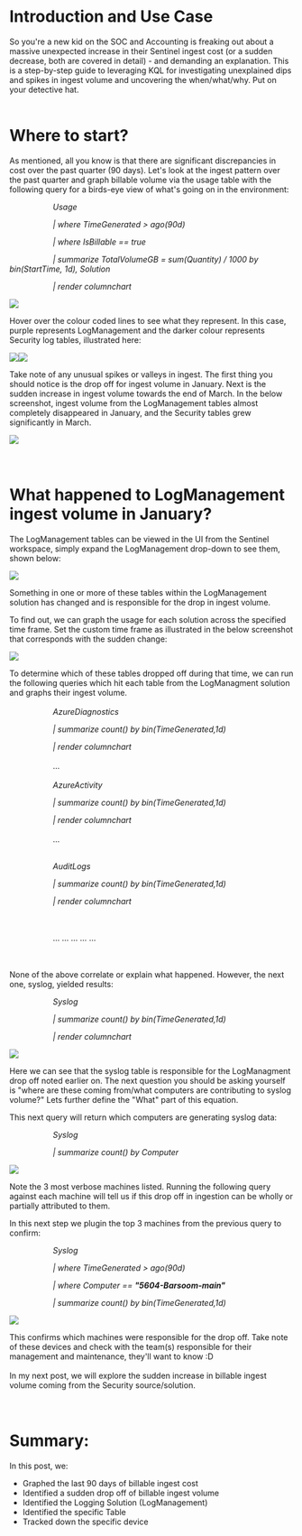 # Introduction and Use Case

So you're a new kid on the SOC and Accounting is freaking out about a massive unexpected increase in their Sentinel ingest cost (or a sudden decrease, both are covered in detail) - and demanding an explanation. This is a step-by-step guide to leveraging KQL for investigating unexplained dips and spikes in ingest volume and uncovering the when/what/why. Put on your detective hat.
<br/>
<br/>
# Where to start?

As mentioned, all you know is that there are significant discrepancies in cost over the past quarter (90 days). Let's look at the ingest pattern over the past quarter and graph billable volume via the usage table with the following query for a birds-eye view of what's going on in the environment:

&ensp;&ensp;&ensp;&ensp;&ensp;&ensp;&ensp;&ensp;&ensp;&ensp;&ensp;_Usage_

&ensp;&ensp;&ensp;&ensp;&ensp;&ensp;&ensp;&ensp;&ensp;&ensp;&ensp;_| where TimeGenerated \> ago(90d)_

&ensp;&ensp;&ensp;&ensp;&ensp;&ensp;&ensp;&ensp;&ensp;&ensp;&ensp;_| where IsBillable == true_

&ensp;&ensp;&ensp;&ensp;&ensp;&ensp;&ensp;&ensp;&ensp;&ensp;&ensp;_| summarize TotalVolumeGB = sum(Quantity) / 1000 by bin(StartTime, 1d), Solution_

&ensp;&ensp;&ensp;&ensp;&ensp;&ensp;&ensp;&ensp;&ensp;&ensp;&ensp;_| render columnchart_

![](images/Usage.png)

Hover over the colour coded lines to see what they represent. In this case, purple represents LogManagement and the darker colour represents Security log tables, illustrated here:

![](images/Usage1-Purple.png)![](images/Usage2-Dark.png)

Take note of any unusual spikes or valleys in ingest. The first thing you should notice is the drop off for ingest volume in January. Next is the sudden increase in ingest volume towards the end of March. In the below screenshot, ingest volume from the LogManagement tables almost completely disappeared in January, and the Security tables grew significantly in March.

![](images/Delta.png)
<br/>
<br/>
<br/>
# What happened to LogManagement ingest volume in January?

The LogManagement tables can be viewed in the UI from the Sentinel workspace, simply expand the LogManagement drop-down to see them, shown below:

![](images/Tables.png)

Something in one or more of these tables within the LogManagement solution has changed and is responsible for the drop in ingest volume.

To find out, we can graph the usage for each solution across the specified time frame. Set the custom time frame as illustrated in the below screenshot that corresponds with the sudden change:

![](images/Date_GUI.png)

To determine which of these tables dropped off during that time, we can run the following queries which hit each table from the LogManagment solution and graphs their ingest volume.
<br/>
<br/>
&ensp;&ensp;&ensp;&ensp;&ensp;&ensp;&ensp;&ensp;&ensp;&ensp;&ensp;_AzureDiagnostics_

&ensp;&ensp;&ensp;&ensp;&ensp;&ensp;&ensp;&ensp;&ensp;&ensp;&ensp;_| summarize count() by bin(TimeGenerated,1d)_

&ensp;&ensp;&ensp;&ensp;&ensp;&ensp;&ensp;&ensp;&ensp;&ensp;&ensp;_| render columnchart_
<br/>
<br/>&ensp;&ensp;&ensp;&ensp;&ensp;&ensp;&ensp;&ensp;&ensp;&ensp;&ensp;...<br/>
<br/>
&ensp;&ensp;&ensp;&ensp;&ensp;&ensp;&ensp;&ensp;&ensp;&ensp;&ensp;_AzureActivity_

&ensp;&ensp;&ensp;&ensp;&ensp;&ensp;&ensp;&ensp;&ensp;&ensp;&ensp;_| summarize count() by bin(TimeGenerated,1d)_

&ensp;&ensp;&ensp;&ensp;&ensp;&ensp;&ensp;&ensp;&ensp;&ensp;&ensp;_| render columnchart_
<br/>
<br/>&ensp;&ensp;&ensp;&ensp;&ensp;&ensp;&ensp;&ensp;&ensp;&ensp;&ensp;...<br/>
<br/>

&ensp;&ensp;&ensp;&ensp;&ensp;&ensp;&ensp;&ensp;&ensp;&ensp;&ensp;_AuditLogs_

&ensp;&ensp;&ensp;&ensp;&ensp;&ensp;&ensp;&ensp;&ensp;&ensp;&ensp;_| summarize count() by bin(TimeGenerated,1d)_

&ensp;&ensp;&ensp;&ensp;&ensp;&ensp;&ensp;&ensp;&ensp;&ensp;&ensp;_| render columnchart_

<br/>
<br/>&ensp;&ensp;&ensp;&ensp;&ensp;&ensp;&ensp;&ensp;&ensp;&ensp;&ensp;… … … … …
<br/>
<br/>
<br/>


None of the above correlate or explain what happened. However, the next one, syslog, yielded results:

&ensp;&ensp;&ensp;&ensp;&ensp;&ensp;&ensp;&ensp;&ensp;&ensp;&ensp;_Syslog_

&ensp;&ensp;&ensp;&ensp;&ensp;&ensp;&ensp;&ensp;&ensp;&ensp;&ensp;_| summarize count() by bin(TimeGenerated,1d)_

&ensp;&ensp;&ensp;&ensp;&ensp;&ensp;&ensp;&ensp;&ensp;&ensp;&ensp;_| render columnchart_

![](images/syslog_Graph.png)

Here we can see that the syslog table is responsible for the LogManagment drop off noted earlier on. The next question you should be asking yourself is "where are these coming from/what computers are contributing to syslog volume?" Lets further define the "What" part of this equation.

This next query will return which computers are generating syslog data:



&ensp;&ensp;&ensp;&ensp;&ensp;&ensp;&ensp;&ensp;&ensp;&ensp;&ensp;_Syslog_

&ensp;&ensp;&ensp;&ensp;&ensp;&ensp;&ensp;&ensp;&ensp;&ensp;&ensp;_| summarize count() by Computer_

![](images/Syslog_Count_by_Computer.png)

Note the 3 most verbose machines listed. Running the following query against each machine will tell us if this drop off in ingestion can be wholly or partially attributed to them.

In this next step we plugin the top 3 machines from the previous query to confirm:

&ensp;&ensp;&ensp;&ensp;&ensp;&ensp;&ensp;&ensp;&ensp;&ensp;&ensp;_Syslog_

&ensp;&ensp;&ensp;&ensp;&ensp;&ensp;&ensp;&ensp;&ensp;&ensp;&ensp;_| where TimeGenerated \> ago(90d)_

&ensp;&ensp;&ensp;&ensp;&ensp;&ensp;&ensp;&ensp;&ensp;&ensp;&ensp;_| where Computer == **"5604-Barsoom-main"**_

&ensp;&ensp;&ensp;&ensp;&ensp;&ensp;&ensp;&ensp;&ensp;&ensp;&ensp;_| summarize count() by bin(TimeGenerated,1d)_

![](images/syslog_barsoom.png)

This confirms which machines were responsible for the drop off. Take note of these devices and check with the team(s) responsible for their management and maintenance, they'll want to know :D 
<br/>
<br/>
In my next post, we will explore the sudden increase in billable ingest volume coming from the Security source/solution.
<br/>
<br/>
<br/>
# Summary:

In this post, we:

- Graphed the last 90 days of billable ingest cost
- Identified a sudden drop off of billable ingest volume
- Identified the Logging Solution (LogManagement)
- Identified the specific Table
- Tracked down the specific device
